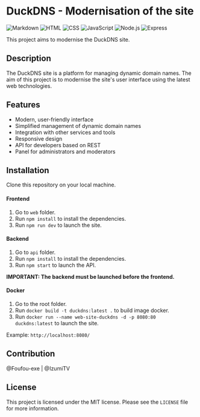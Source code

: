 # DuckDNS - Modernisation of the site

![Markdown](https://img.shields.io/badge/Language-Markdown-blue)
![HTML](https://img.shields.io/badge/Language-HTML-blue)
![CSS](https://img.shields.io/badge/Language-CSS-blue)
![JavaScript](https://img.shields.io/badge/Language-JavaScript-blue)
![Node.js](https://img.shields.io/badge/Language-Node.js-blue)
![Express](https://img.shields.io/badge/Language-Vue3-green)



This project aims to modernise the DuckDNS site.

## Description

The DuckDNS site is a platform for managing dynamic domain names. The aim of this project is to modernise the site's user interface using the latest web technologies.

## Features

- Modern, user-friendly interface
- Simplified management of dynamic domain names
- Integration with other services and tools
- Responsive design
- API for developers based on REST
- Panel for administrators and moderators

## Installation

Clone this repository on your local machine.

#### Frontend

1. Go to `web` folder.
2. Run `npm install` to install the dependencies.
3. Run `npm run dev` to launch the site.

#### Backend

1. Go to `api` folder.
2. Run `npm install` to install the dependencies.
3. Run `npm start` to launch the API.


__IMPORTANT: The backend must be launched before the frontend.__

#### Docker

1. Go to the root folder.
2. Run `docker build -t duckdns:latest .` to build image docker.
3. Run `docker run --name web-site-duckdns -d -p 8080:80 duckdns:latest` to launch the site.

Example: `http://localhost:8080/`


## Contribution

@Foufou-exe | @IzumiTV

## License

This project is licensed under the MIT license. Please see the `LICENSE` file for more information.
